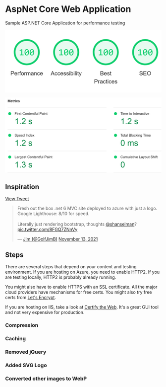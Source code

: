 # AspNet Core Web Application
Sample ASP.NET Core Application for performance testing

![Lighthouse Results of 4 x 100](docs\Lighthouse-100-11-22-2021.png)

![Lighthouse Metrics](docs\Lighthouse-Metrics-11-22-2021.png)

## Inspiration

[View Tweet](https://twitter.com/GolfJimB/status/1459386187940982785?ref_src=twsrc%5Etfw)

<blockquote class="twitter-tweet"><p lang="en" dir="ltr">Fresh out the box .net 6 MVC site deployed to azure with just a logo.<br>Google Lighthouse: 8/10 for speed.<br><br>Literally just rendering bootstrap, thoughts <a href="https://twitter.com/shanselman?ref_src=twsrc%5Etfw">@shanselman</a>? <a href="https://t.co/8FGQ7ZNnVy">pic.twitter.com/8FGQ7ZNnVy</a></p>&mdash; <a href="https://twitter.com/GolfJimB">Jim (@GolfJimB)</a> <a href="https://twitter.com/GolfJimB/status/1459386187940982785?ref_src=twsrc%5Etfw">November 13, 2021</a></blockquote>

## Steps
There are several steps that depend on your content and testing environment. If you are hosting on Azure, you need to enable HTTP2. If you are testing locally, HTTP2 is probably already running.

You might also have to enable HTTPS with an SSL certificate. All the major cloud providers have mechanisms for free certs. You might also try free certs from [Let's Encrypt](https://letsencrypt.org).

If you are hosting on IIS, take a look at [Certify the Web](https://certifytheweb.com). It's a great GUI tool and not very expensive for production.

### Compression

### Caching

### Removed jQuery

### Added SVG Logo

### Converted other images to WebP

